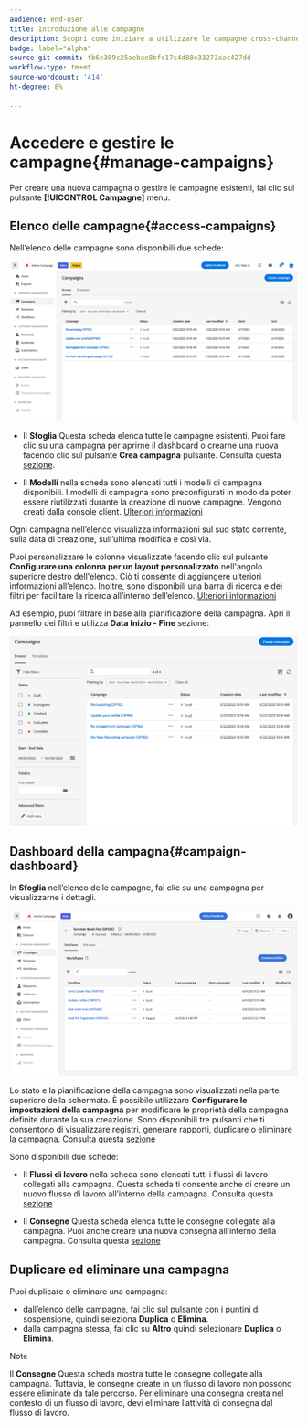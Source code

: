 ```yaml
---
audience: end-user
title: Introduzione alle campagne
description: Scopri come iniziare a utilizzare le campagne cross-channel
badge: label="Alpha"
source-git-commit: fb6e389c25aebae8bfc17c4d88e33273aac427dd
workflow-type: tm+mt
source-wordcount: '414'
ht-degree: 8%

---
```



# Accedere e gestire le campagne{#manage-campaigns}

Per creare una nuova campagna o gestire le campagne esistenti, fai clic sul pulsante **[!UICONTROL Campagne]** menu.

## Elenco delle campagne{#access-campaigns}

Nell’elenco delle campagne sono disponibili due schede:

![Elenco campagne](assets/campaign-list.png)

* Il **Sfoglia** Questa scheda elenca tutte le campagne esistenti. Puoi fare clic su una campagna per aprirne il dashboard o crearne una nuova facendo clic sul pulsante **Crea campagna** pulsante. Consulta questa [sezione](create-campaigns.md#create-campaigns).

* Il **Modelli** nella scheda sono elencati tutti i modelli di campagna disponibili. I modelli di campagna sono preconfigurati in modo da poter essere riutilizzati durante la creazione di nuove campagne. Vengono creati dalla console client. [Ulteriori informazioni](https://experienceleague.adobe.com/docs/campaign/automation/campaign-orchestration/marketing-campaign-templates.html?lang=it)

Ogni campagna nell’elenco visualizza informazioni sul suo stato corrente, sulla data di creazione, sull’ultima modifica e così via.

Puoi personalizzare le colonne visualizzate facendo clic sul pulsante **Configurare una colonna per un layout personalizzato** nell&#39;angolo superiore destro dell&#39;elenco. Ciò ti consente di aggiungere ulteriori informazioni all’elenco. Inoltre, sono disponibili una barra di ricerca e dei filtri per facilitare la ricerca all’interno dell’elenco. [Ulteriori informazioni](../get-started/user-interface.md#list-screens)

Ad esempio, puoi filtrare in base alla pianificazione della campagna. Apri il pannello dei filtri e utilizza **Data Inizio - Fine** sezione:

![Filtro campagna](assets/campaign-filter-on-dates.png)

## Dashboard della campagna{#campaign-dashboard}

In **Sfoglia** nell’elenco delle campagne, fai clic su una campagna per visualizzarne i dettagli.

![Dashboard di Campaign](assets/campaign-dashboard.png)

Lo stato e la pianificazione della campagna sono visualizzati nella parte superiore della schermata. È possibile utilizzare **Configurare le impostazioni della campagna** per modificare le proprietà della campagna definite durante la sua creazione. Sono disponibili tre pulsanti che ti consentono di visualizzare registri, generare rapporti, duplicare o eliminare la campagna. Consulta questa [sezione](create-campaigns.md#create-campaigns)

Sono disponibili due schede:

* Il **Flussi di lavoro** nella scheda sono elencati tutti i flussi di lavoro collegati alla campagna. Questa scheda ti consente anche di creare un nuovo flusso di lavoro all’interno della campagna. Consulta questa [sezione](create-campaigns.md#create-campaigns)

* Il **Consegne** Questa scheda elenca tutte le consegne collegate alla campagna. Puoi anche creare una nuova consegna all’interno della campagna. Consulta questa [sezione](create-campaigns.md#create-campaigns)

## Duplicare ed eliminare una campagna

Puoi duplicare o eliminare una campagna:

* dall’elenco delle campagne, fai clic sul pulsante con i puntini di sospensione, quindi seleziona **Duplica** o **Elimina**.
* dalla campagna stessa, fai clic su **Altro** quindi selezionare **Duplica** o **Elimina**.

>[!NOTE]
>
>Il **Consegne** Questa scheda mostra tutte le consegne collegate alla campagna. Tuttavia, le consegne create in un flusso di lavoro non possono essere eliminate da tale percorso. Per eliminare una consegna creata nel contesto di un flusso di lavoro, devi eliminare l’attività di consegna dal flusso di lavoro.
